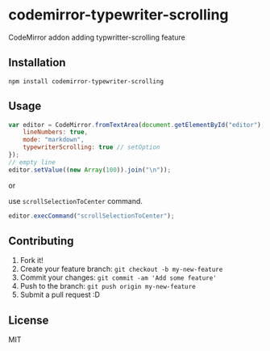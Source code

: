 # codemirror-typewriter-scrolling

CodeMirror addon adding typwritter-scrolling feature

## Installation

```
npm install codemirror-typewriter-scrolling
```

## Usage

``` js
var editor = CodeMirror.fromTextArea(document.getElementById("editor"), {
    lineNumbers: true,
    mode: "markdown",
    typewriterScrolling: true // setOption
});
// empty line
editor.setValue((new Array(100)).join("\n"));
```

or

use `scrollSelectionToCenter` command.

``` js
editor.execCommand("scrollSelectionToCenter");
```

## Contributing

1. Fork it!
2. Create your feature branch: `git checkout -b my-new-feature`
3. Commit your changes: `git commit -am 'Add some feature'`
4. Push to the branch: `git push origin my-new-feature`
5. Submit a pull request :D

## License

MIT